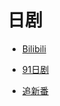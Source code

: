 # 日剧
* [Bilibili](https://www.bilibili.com/ "B站")  
- [91日剧](http://www.91riju.com/ "日剧日影") 
* [追新番](http://www.zhuixinfan.com/main.php "新番")